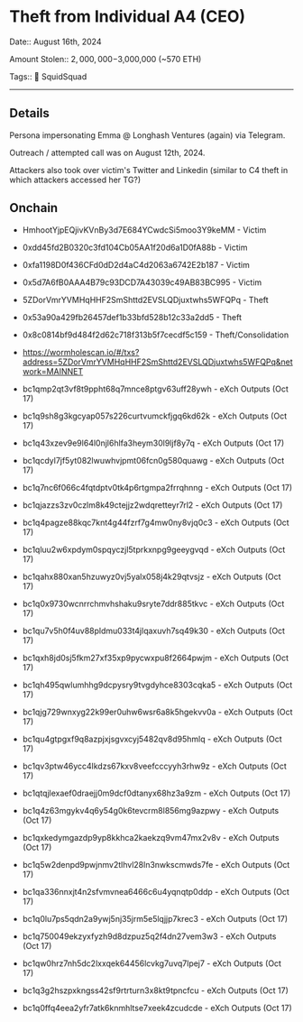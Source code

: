 # Theft from Individual A4 (CEO)

Date:: August 16th, 2024

Amount Stolen:: $2,000,000-$3,000,000 (~570 ETH)

Tags:: 🔑 SquidSquad

---

## Details

Persona impersonating Emma @ Longhash Ventures (again) via Telegram.

Outreach / attempted call was on August 12th, 2024.

Attackers also took over victim's Twitter and Linkedin (similar to C4 theft in which attackers accessed her TG?)



## Onchain

- HmhootYjpEQjivKVnBy3d7E684YCwdcSi5moo3Y9keMM - Victim
- 0xdd45fd2B0320c3fd104Cb05AA1f20d6a1D0fA88b - Victim
- 0xfa1198D0f436CFd0dD2d4aC4d2063a6742E2b187 - Victim
- 0x5d7A6fB0AAA4B79c93DCD7A43039c49AB83BC995 - Victim

- 5ZDorVmrYVMHqHHF2SmShttd2EVSLQDjuxtwhs5WFQPq - Theft
- 0x53a90a429fb26457def1b33bfd528b12c33a2dd5 - Theft
- 0x8c0814bf9d484f2d62c718f313b5f7cecdf5c159 - Theft/Consolidation

- https://wormholescan.io/#/txs?address=5ZDorVmrYVMHqHHF2SmShttd2EVSLQDjuxtwhs5WFQPq&network=MAINNET

- bc1qmp2qt3vf8t9ppht68q7mnce8ptgv63uff28ywh - eXch Outputs (Oct 17)
- bc1q9sh8g3kgcyap057s226curtvumckfjgq6kd62k - eXch Outputs (Oct 17)
- bc1q43xzev9e9l64l0njl6hlfa3heym30l9ljf8y7q - eXch Outputs (Oct 17)
- bc1qcdyl7jf5yt082lwuwhvjpmt06fcn0g580quawg - eXch Outputs (Oct 17)
- bc1q7nc6f066c4fqtdptv0tk4p6rtgmpa2frrqhnng - eXch Outputs (Oct 17)
- bc1qjazzs3zv0czlm8k49ctejjz2wdqretteyr7rl2 - eXch Outputs (Oct 17)
- bc1q4pagze88kqc7knt4g44fzrf7g4mw0ny8vjq0c3 - eXch Outputs (Oct 17)
- bc1qluu2w6xpdym0spqyczjl5tprkxnpg9geeygvqd - eXch Outputs (Oct 17)
- bc1qahx880xan5hzuwyz0vj5yalx058j4k29qtvsjz - eXch Outputs (Oct 17)
- bc1q0x9730wcnrrchmvhshaku9sryte7ddr885tkvc - eXch Outputs (Oct 17)
- bc1qu7v5h0f4uv88pldmu033t4jlqaxuvh7sq49k30 - eXch Outputs (Oct 17)
- bc1qxh8jd0sj5fkm27xf35xp9pycwxpu8f2664pwjm - eXch Outputs (Oct 17)
- bc1qh495qwlumhhg9dcpysry9tvgdyhce8303cqka5 - eXch Outputs (Oct 17)
- bc1qjg729wnxyg22k99er0uhw6wsr6a8k5hgekvv0a - eXch Outputs (Oct 17)
- bc1qu4gtpgxf9q8azpjxjsgvxcyj5482qv8d95hmlq - eXch Outputs (Oct 17)
- bc1qv3ptw46ycc4lkdzs67kxv8veefcccyyh3rhw9z - eXch Outputs (Oct 17)
- bc1qtqjlexaef0draejj0m9dcf0dtanyx68hz3a9zm - eXch Outputs (Oct 17)
- bc1q4z63mgykv4q6y54g0k6tevcrm8l856mg9azpwy - eXch Outputs (Oct 17)
- bc1qxkedymgazdp9yp8kkhca2kaekzq9vm47mx2v8v - eXch Outputs (Oct 17)
- bc1q5w2denpd9pwjnmv2tlhvl28ln3nwkscmwds7fe - eXch Outputs (Oct 17)
- bc1qa336nnxjt4n2sfvmvnea6466c6u4yqnqtp0ddp - eXch Outputs (Oct 17)
- bc1q0lu7ps5qdn2a9ywj5nj35jrm5e5lqjjp7krec3 - eXch Outputs (Oct 17)
- bc1q750049ekzyxfyzh9d8dzpuz5q2f4dn27vem3w3 - eXch Outputs (Oct 17)
- bc1qw0hrz7nh5dc2lxxqek64456lcvkg7uvq7lpej7 - eXch Outputs (Oct 17)
- bc1q3g2hszpxkngss42sf9rtrturn3x8kt9tpncfcu - eXch Outputs (Oct 17)
- bc1q0ffq4eea2yfr7atk6knmhltse7xeek4zcudcde - eXch Outputs (Oct 17)